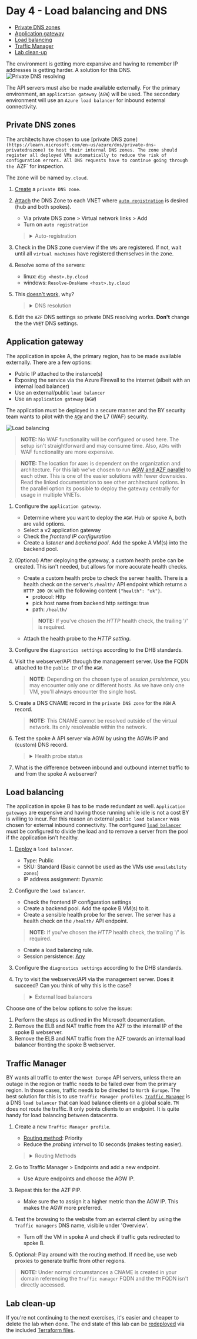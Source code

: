 # Day 4 - Load balancing and DNS

* [Private DNS zones](#private-dns-zones)
* [Application gateway](#application-gateway)
* [Load balancing](#load-balancing)
* [Traffic Manager](#traffic-manager)
* [Lab clean-up](#lab-clean-up)

The environment is getting more expansive and having to remember IP addresses is getting harder. A solution for this DNS. 
![Private DNS resolving](./data/private_dns.svg)

The API servers must also be made available externally. For the primary environment, an `application gateway` (`AGW`) will be used. The secondary environment will use an `Azure load balancer` for inbound external connectivity.

## Private DNS zones

The architects have chosen to use [private DNS zone`](https://learn.microsoft.com/en-us/azure/dns/private-dns-privatednszone) to host their internal DNS zones. The zone should register all deployed VMs automatically to reduce the risk of configuration errors. All DNS requests have to continue going through the `AZF` for inspection.

The zone will be named `by.cloud`.

1. [Create](https://learn.microsoft.com/en-us/azure/dns/private-dns-getstarted-portal) a `private DNS zone`.
1. [Attach](https://learn.microsoft.com/en-us/azure/dns/private-dns-virtual-network-links) the DNS Zone to each VNET where [`auto registration`](https://learn.microsoft.com/en-us/azure/dns/private-dns-autoregistration) is desired (hub and both spokes).
    * Via private DNS zone > Virtual network links > Add
    * Turn on `auto registration`

    > <details><summary>Auto-registration</summary>
    >
    > `Auto registration` is a handy feature, but each zone can only be attached to [100 `VNETs`](https://learn.microsoft.com/en-us/azure/azure-resource-manager/management/azure-subscription-service-limits#azure-dns-limits) if the the feature is enabled.
    >
    > A `VNET` with a DNS zone with `auto registration` enabled can only have that zone attached.

    </details>

1. Check in the DNS zone overview if the `VMs` are registered. If not, wait until all `virtual machines` have registered themselves in the zone.
1. Resolve some of the servers:
    * linux: `dig <host>.by.cloud`
    * windows: `Resolve-DnsName <host>.by.cloud`
1. This [doesn't work](https://learn.microsoft.com/en-us/azure/virtual-network/virtual-networks-name-resolution-for-vms-and-role-instances#name-resolution-that-uses-your-own-dns-server), why?

    > <details><summary>DNS resolution</summary>
    >
    > Zones attached to a `VNET` can only be resolved by using the `VNETs` built-in DNS server. The built-in DNS server is available on 168.63.129.16 for all VNETs. No `VNET`/on-prem network can use the DNS server of another `virtual network`. 
    >
    > All `VNETs` use the `AZF` DNS server. The `AZF` doesn't forward traffic to the network's DNS server, but CloudFlare DNS and Google DNS. This means that the zone is unresolveable for now. To fix this situation, have the firewall forward DNS requests to the `VNET` DNS.
    >
    > As of the time of writing, it's neccessary to deploy custom DNS servers in Azure to resolve `private DNS zones` from outside attached `VNETs`. Soon, the [`Azure DNS Private Resolver`](https://learn.microsoft.com/en-us/azure/dns/dns-private-resolver-overview) will be released which may make custom DNS servers unnecessary.
    >
    >**The only reason the private DNS zone is attached to the spokes, is for auto registration, not for DNS resolving.**

    </details>

6. Edit the `AZF` DNS settings so private DNS resolving works. **Don't** change the the `VNET` DNS settings.

## Application gateway

The application in spoke A, the primary region, has to be made available externally. There are a few options:
* Public IP attached to the instance(s)
* Exposing the service via the Azure Firewall to the internet (albeit with an internal load balancer)
* Use an external/public `load balancer`
* Use an `application gateway` (`AGW`)

The application must be deployed in a secure manner and the BY security team wants to pilot with the [`AGW`](https://learn.microsoft.com/en-us/azure/application-gateway/overview) and the L7 (WAF) security.

![Load balancing](./data/load_balancing.svg)

> **NOTE:** No WAF functionality will be configured or used here. The setup isn't straightforward and may consume time. Also, `AGWs` with WAF functionality are more expensive.

> **NOTE:** The location for `AGWs` is dependent on the organization and architecture. For this lab we've chosen to run [AGW and AZF parallel](https://learn.microsoft.com/en-us/azure/architecture/example-scenario/gateway/firewall-application-gateway#firewall-and-application-gateway-in-parallel) to each other. This is one of the easier solutions with fewer downsides. Read the linked documentation to see other architectural options. In the parallel option its possible to deploy the gateway centrally for usage in multiple VNETs.

1. Configure the `application gateway`.
    * Determine where you want to deploy the `AGW`. Hub or spoke A, both are valid options.
    * Select a v2 application gateway
    * Check the *frontend IP configuration*
    * Create a *listener* and *backend pool*. Add the spoke A VM(s) into the backend pool.
1. (Optional) After deploying the gateway, a custom health probe can be created. This isn't needed, but allows for more accurate health checks.
    * Create a custom health probe to check the server health. There is a health check on the server's `/health/` API endpoint which returns a `HTTP 200 OK` with the following content `{"health": "ok"}`. 
        * protocol: Http
        * pick host name from backend http settings: true
        * path: `/health/`
        > **NOTE:** If you've chosen the *HTTP* health check, the trailing '/' is required.
    * Attach the health probe to the *HTTP setting*.

1. Configure the `diagnostics settings` according to the DHB standards.
1. Visit the webserver/API through the management server. Use the FQDN attached to the `public IP` of the `AGW`.
    > **NOTE:** Depending on the chosen type of *session persistence*, you may encounter only one or different hosts. As we have only one VM, you'll always encounter the single host.
1. Create a DNS CNAME record in the `private DNS zone` for the `AGW` A record.
    > **NOTE:** This CNAME cannot be resolved outside of the virtual network. Its only resolveable within the network.
1. Test the spoke A API server via AGW by using the AGWs IP and (custom) DNS record.
    > <details><summary>Health probe status</summary>
    >
    > It's easier to view the `application gateway`'s health probe statusses of servers in pools. There is a section named `Backend health` that displays an overview of statusses.

    </details>

1. What is the difference between inbound and outbound internet traffic to and from the spoke A webserver?

## Load balancing

The application in spoke B has to be made redundant as well. `Application gateways` are expensive and having those running while idle is not a cost BY is willing to incur. For this reason an external `public load balancer` was chosen for external inbound connectivity. The configured [`load balancer`](https://learn.microsoft.com/en-us/azure/load-balancer/load-balancer-overview) must be configured to divide the load and to remove a server from the pool if the application isn't healthy.

1. [Deploy](https://learn.microsoft.com/en-us/azure/load-balancer/quickstart-load-balancer-standard-public-portal#create-load-balancer) a `load balancer`.
    * Type: Public
    * SKU: Standard (Basic cannot be used as the VMs use `availability zones`)
    * IP address assignment: Dynamic
1. Configure the `load balancer`.
    * Check the frontend IP configuration settings
    * Create a backend pool. Add the spoke B VM(s) to it.
    * Create a sensible health probe for the server. The server has a health check on the `/health/` API endpoint.
    > **NOTE:** If you've chosen the *HTTP* health check, the trailing '/' is required.
    * Create a load balancing rule.
    * Session persistence: [Any](https://learn.microsoft.com/en-us/azure/load-balancer/distribution-mode-concepts)

1. Configure the `diagnostics settings` according to the DHB standards.
1. Try to visit the webserver/API via the management server. Does it succeed? Can you think of why this is the case?
    > <details><summary>External load balancers</summary>
    >
    > The Azure ELB's perform DNAT, but no SNAT. In contrast to the `AGW`, it has no internal IP address and isn't attached to your internal network. When the server receives this traffic, it will respond to the original source, using its best path. In this case, the used route is the default route via the Azure Firewall. This causes asymmetric traffic which are blocked by firewals.
    > 
    > This can be solved by routing traffic in the [following way](https://learn.microsoft.com/en-us/azure/firewall/integrate-lb#public-load-balancer): 
    > * Azure Firewall PIP
    > * DNAT to ELB PIP
    > * ELB load balances traffic to the server
    > * Server has UDR for AZF PIP directly to the internet instead 
    >   * Azure SDN SNAT the server IP back to the ELB IP
    >   * AZF SNATs the IP and forwards it to the client
    > 
    > This is somewhat silly and I cannot think of a reason to ever deploy them like this.

    </details>

Choose one of the below options to solve the issue:
1. Perform the steps as outlined in the Microsoft documentation.
1. Remove the ELB and NAT traffic from the AZF to the internal IP of the spoke B webserver.
1. Remove the ELB and NAT traffic from the AZF towards an internal load balancer fronting the spoke B webserver.

## Traffic Manager

BY wants all traffic to enter the `West Europe` API servers, unless there an outage in the region or traffic needs to be failed over from the primary region. In those cases, traffic needs to be directed to `North Europe`. The best solution for this is to use `Traffic Manager profiles`.
[`Traffic Manager`](https://learn.microsoft.com/en-us/azure/traffic-manager/traffic-manager-overview) is a DNS `load balancer` that can load balance clients on a global scale. `TM` does not route the traffic. It only points clients to an endpoint. It is quite handy for load balancing between datacentra. 

1. Create a new `Traffic Manager profile`.
    * [Routing method](https://learn.microsoft.com/en-us/azure/traffic-manager/traffic-manager-routing-methods): Priority
    * Reduce the *probing interval* to 10 seconds (makes testing easier).
    > <details><summary>Routing Methods</summary>
    >
    > The routing methods determine which client contact which endpoint.
    >    * priority: for an active/passive or primary/backup setup
    >    * weighted: divides the traffic based on the ratio of the weight
    >    * performance: sends traffic to the best performing server, as seen from the user's perspective.
    >    * geographic: sends clients from specific regions to specific endpoints.
    >    * multivalue: returns multiple endpoints instead of a single one.
    >    * subnet: sends clients from specific (public) subnets to specific subnets.

    </details>
1. Go to Traffic Manager > Endpoints and add a new endpoint.
    * Use Azure endpoints and choose the AGW IP.
1. Repeat this for the AZF PIP.
    * Make sure the to assign it a higher metric than the AGW IP. This makes the AGW more preferred.
1. Test the browsing to the website from an external client by using the `Traffic managers` DNS name, visibile under 'Overview'.
    * Turn off the VM in spoke A and check if traffic gets redirected to spoke B.
1. Optional: Play around with the routing method. If need be, use web proxies to generate traffic from other regions.

> **NOTE:** Under normal circumstances a CNAME is created in your domain referencing the `Traffic manager` FQDN and the `TM` FQDN isn't directly accessed. 

## Lab clean-up

If you're not continuing to the next exercises, it's easier and cheaper to delete the lab when done. The end state of this lab can be [redeployed](../README_EN.md#lab-checkpoints) via the included [Terraform files](./tf/).
